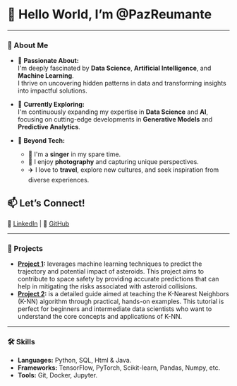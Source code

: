 # 👋 Hello World, I’m @PazReumante  
---

### 🚀 About Me  

- 👀 **Passionate About:**  
  I'm deeply fascinated by **Data Science**, **Artificial Intelligence**, and **Machine Learning**.  
  I thrive on uncovering hidden patterns in data and transforming insights into impactful solutions.  

- 🌱 **Currently Exploring:**  
  I'm continuously expanding my expertise in **Data Science** and **AI**,  
  focusing on cutting-edge developments in **Generative Models** and **Predictive Analytics**.  

- 🎵 **Beyond Tech:**  
  - 🎤 I'm a **singer** in my spare time.  
  - 📸 I enjoy **photography** and capturing unique perspectives.  
  - ✈️ I love to **travel**, explore new cultures, and seek inspiration from diverse experiences.  

## 📫 Let’s Connect!  
💼 [LinkedIn](https://www.linkedin.com/in/pazreumanteoyanedel/) | 🔧 [GitHub](https://github.com/PazReumante)  

---
### 🚀 Projects

- **[Project 1](https://github.com/PazReumante/asteroid_prediction):** leverages machine learning techniques to predict the trajectory and potential impact of asteroids. This project aims to contribute to space safety by providing accurate predictions that can help in mitigating the risks associated with asteroid collisions.
- **[Project 2](https://github.com/PazReumante/k-nearest-neighbors-project-tutorial):** is a detailed guide aimed at teaching the K-Nearest Neighbors (K-NN) algorithm through practical, hands-on examples. This tutorial is perfect for beginners and intermediate data scientists who want to understand the core concepts and applications of K-NN.

---

### 🛠️ Skills

- **Languages:** Python, SQL, Html & Java.
- **Frameworks:** TensorFlow, PyTorch, Scikit-learn, Pandas, Numpy, etc.
- **Tools:** Git, Docker, Jupyter.
